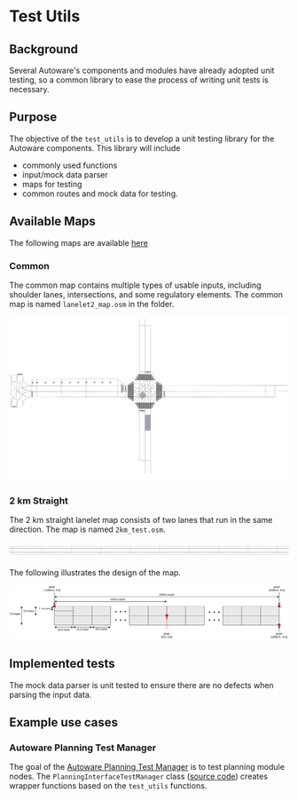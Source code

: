 # Test Utils

## Background

Several Autoware's components and modules have already adopted unit testing, so a common library to ease the process of writing unit tests is necessary.

## Purpose

The objective of the `test_utils` is to develop a unit testing library for the Autoware components. This library will include

- commonly used functions
- input/mock data parser
- maps for testing
- common routes and mock data for testing.

## Available Maps

The following maps are available [here](https://github.com/autowarefoundation/autoware.universe/tree/main/planning/planning_test_utils/test_map)

### Common

The common map contains multiple types of usable inputs, including shoulder lanes, intersections, and some regulatory elements. The common map is named `lanelet2_map.osm` in the folder.

![common](./images/common.png)

### 2 km Straight

The 2 km straight lanelet map consists of two lanes that run in the same direction. The map is named `2km_test.osm`.

![two_km](./images/2km-test.png)

The following illustrates the design of the map.

![straight_diagram](./images/2km-test.svg)

## Implemented tests

The mock data parser is unit tested to ensure there are no defects when parsing the input data.

## Example use cases

### Autoware Planning Test Manager

The goal of the [Autoware Planning Test Manager](https://autowarefoundation.github.io/autoware.universe/main/planning/autoware_planning_test_manager/) is to test planning module nodes. The `PlanningInterfaceTestManager` class ([source code](https://github.com/autowarefoundation/autoware.universe/blob/main/planning/autoware_planning_test_manager/src/autoware_planning_test_manager.cpp)) creates wrapper functions based on the `test_utils` functions.
